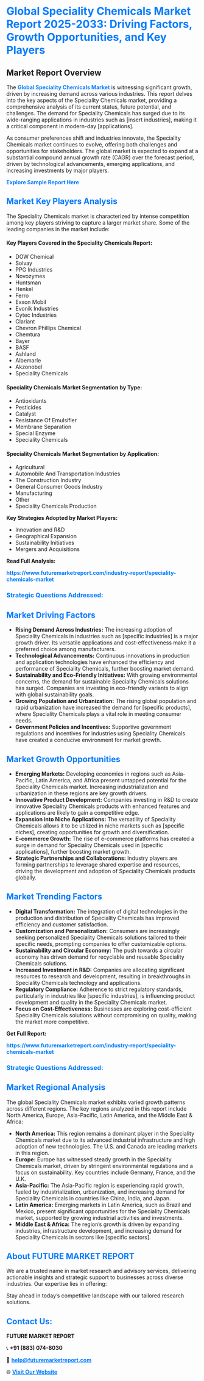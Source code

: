 <h1 style="color: #007BFF;">Global Speciality Chemicals Market Report 2025-2033: Driving Factors, Growth Opportunities, and Key Players</h1>

<section id="overview">
<h2>Market Report Overview</h2>
<p>The <a href="https://www.futuremarketreport.com/industry-report/speciality-chemicals-market" style="color: #007BFF; text-decoration: none;"><strong>Global Speciality Chemicals Market</strong></a> is witnessing significant growth, driven by increasing demand across various industries. This report delves into the key aspects of the Speciality Chemicals market, providing a comprehensive analysis of its current status, future potential, and challenges. The demand for Speciality Chemicals has surged due to its wide-ranging applications in industries such as [insert industries], making it a critical component in modern-day [applications].</p>
<p>As consumer preferences shift and industries innovate, the Speciality Chemicals market continues to evolve, offering both challenges and opportunities for stakeholders. The global market is expected to expand at a substantial compound annual growth rate (CAGR) over the forecast period, driven by technological advancements, emerging applications, and increasing investments by major players.</p>
</section>

<section id="overview">
<p><a href="https://www.futuremarketreport.com/request-sample/reportId=110660" style="color: #007BFF; text-decoration: none;"><strong>Explore Sample Report Here</strong></a></p>
</section>

<section id="key-players">
<h2 style="color: #007BFF;">Market Key Players Analysis</h2>
<p>The Speciality Chemicals market is characterized by intense competition among key players striving to capture a larger market share. Some of the leading companies in the market include:</p>
<h4>Key Players Covered in the Speciality Chemicals Report:</h4>
<ul><li>DOW Chemical</li><li>Solvay</li><li>PPG Industries</li><li>Novozymes</li><li>Huntsman</li><li>Henkel</li><li>Ferro</li><li>Exxon Mobil</li><li>Evonik Industries</li><li>Cytec Industries</li><li>Clariant</li><li>Chevron Phillips Chemical</li><li>Chemtura</li><li>Bayer</li><li>BASF</li><li>Ashland</li><li>Albemarle</li><li>Akzonobel</li><li>Speciality Chemicals</li></ul>
<h4>Speciality Chemicals Market Segmentation by Type:</h4>
<ul><li>Antioxidants</li><li>Pesticides</li><li>Catalyst</li><li>Resistance Of Emulsifier</li><li>Membrane Separation</li><li>Special Enzyme</li><li>Speciality Chemicals</li></ul>

<h4>Speciality Chemicals Market Segmentation by Application:</h4>
<ul><li>Agricultural</li><li>Automobile And Transportation Industries</li><li>The Construction Industry</li><li>General Consumer Goods Industry</li><li>Manufacturing</li><li>Other</li><li>Speciality Chemicals Production</li></ul>
<p><strong>Key Strategies Adopted by Market Players:</strong></p>
<ul>
<li>Innovation and R&D</li>
<li>Geographical Expansion</li>
<li>Sustainability Initiatives</li>
<li>Mergers and Acquisitions</li>
</ul>
</section>

<section>
<p><strong>Read Full Analysis: </strong></p><a href="https://www.futuremarketreport.com/industry-report/speciality-chemicals-market" style="color: #007BFF; text-decoration: none;"><strong>https://www.futuremarketreport.com/industry-report/speciality-chemicals-market</strong></a>
<h3 style="color: #007BFF;">Strategic Questions Addressed:</h3>
</section>

<section id="driving-factors">
<h2 style="color: #007BFF;">Market Driving Factors</h2>
<ul>
<li><strong>Rising Demand Across Industries:</strong> The increasing adoption of Speciality Chemicals in industries such as [specific industries] is a major growth driver. Its versatile applications and cost-effectiveness make it a preferred choice among manufacturers.</li>
<li><strong>Technological Advancements:</strong> Continuous innovations in production and application technologies have enhanced the efficiency and performance of Speciality Chemicals, further boosting market demand.</li>
<li><strong>Sustainability and Eco-Friendly Initiatives:</strong> With growing environmental concerns, the demand for sustainable Speciality Chemicals solutions has surged. Companies are investing in eco-friendly variants to align with global sustainability goals.</li>
<li><strong>Growing Population and Urbanization:</strong> The rising global population and rapid urbanization have increased the demand for [specific products], where Speciality Chemicals plays a vital role in meeting consumer needs.</li>
<li><strong>Government Policies and Incentives:</strong> Supportive government regulations and incentives for industries using Speciality Chemicals have created a conducive environment for market growth.</li>
</ul>
</section>

<section id="growth-opportunities">
<h2 style="color: #007BFF;">Market Growth Opportunities</h2>
<ul>
<li><strong>Emerging Markets:</strong> Developing economies in regions such as Asia-Pacific, Latin America, and Africa present untapped potential for the Speciality Chemicals market. Increasing industrialization and urbanization in these regions are key growth drivers.</li>
<li><strong>Innovative Product Development:</strong> Companies investing in R&D to create innovative Speciality Chemicals products with enhanced features and applications are likely to gain a competitive edge.</li>
<li><strong>Expansion into Niche Applications:</strong> The versatility of Speciality Chemicals allows it to be utilized in niche markets such as [specific niches], creating opportunities for growth and diversification.</li>
<li><strong>E-commerce Growth:</strong> The rise of e-commerce platforms has created a surge in demand for Speciality Chemicals used in [specific applications], further boosting market growth.</li>
<li><strong>Strategic Partnerships and Collaborations:</strong> Industry players are forming partnerships to leverage shared expertise and resources, driving the development and adoption of Speciality Chemicals products globally.</li>
</ul>
</section>

<section id="trending-factors">
<h2 style="color: #007BFF;">Market Trending Factors</h2>
<ul>
<li><strong>Digital Transformation:</strong> The integration of digital technologies in the production and distribution of Speciality Chemicals has improved efficiency and customer satisfaction.</li>
<li><strong>Customization and Personalization:</strong> Consumers are increasingly seeking personalized Speciality Chemicals solutions tailored to their specific needs, prompting companies to offer customizable options.</li>
<li><strong>Sustainability and Circular Economy:</strong> The push towards a circular economy has driven demand for recyclable and reusable Speciality Chemicals solutions.</li>
<li><strong>Increased Investment in R&D:</strong> Companies are allocating significant resources to research and development, resulting in breakthroughs in Speciality Chemicals technology and applications.</li>
<li><strong>Regulatory Compliance:</strong> Adherence to strict regulatory standards, particularly in industries like [specific industries], is influencing product development and quality in the Speciality Chemicals market.</li>
<li><strong>Focus on Cost-Effectiveness:</strong> Businesses are exploring cost-efficient Speciality Chemicals solutions without compromising on quality, making the market more competitive.</li>
</ul>
</section>

<section>
<p><strong>Get Full Report: </strong></p><a href="https://www.futuremarketreport.com/industry-report/speciality-chemicals-market" style="color: #007BFF; text-decoration: none;"><strong>https://www.futuremarketreport.com/industry-report/speciality-chemicals-market</strong></a>
<h3 style="color: #007BFF;">Strategic Questions Addressed:</h3>
</section>


<section id="regional-analysis">
<h2 style="color: #007BFF;">Market Regional Analysis</h2>
<p>The global Speciality Chemicals market exhibits varied growth patterns across different regions. The key regions analyzed in this report include North America, Europe, Asia-Pacific, Latin America, and the Middle East & Africa:</p>
<ul>
<li><strong>North America:</strong> This region remains a dominant player in the Speciality Chemicals market due to its advanced industrial infrastructure and high adoption of new technologies. The U.S. and Canada are leading markets in this region.</li>
<li><strong>Europe:</strong> Europe has witnessed steady growth in the Speciality Chemicals market, driven by stringent environmental regulations and a focus on sustainability. Key countries include Germany, France, and the U.K.</li>
<li><strong>Asia-Pacific:</strong> The Asia-Pacific region is experiencing rapid growth, fueled by industrialization, urbanization, and increasing demand for Speciality Chemicals in countries like China, India, and Japan.</li>
<li><strong>Latin America:</strong> Emerging markets in Latin America, such as Brazil and Mexico, present significant opportunities for the Speciality Chemicals market, supported by growing industrial activities and investments.</li>
<li><strong>Middle East & Africa:</strong> The region’s growth is driven by expanding industries, infrastructure development, and increasing demand for Speciality Chemicals in sectors like [specific sectors].</li>
</ul>
</section>

<footer>
<h2 style="color: #007BFF;">About FUTURE MARKET REPORT</h2>
<p>We are a trusted name in market research and advisory services, delivering actionable insights and strategic support to businesses across diverse industries. Our expertise lies in offering:</p>

<p>Stay ahead in today’s competitive landscape with our tailored research solutions.</p>

<h2 style="color: #007BFF;">Contact Us:</h2>
<p><strong>FUTURE MARKET REPORT</strong></p>
<p>📞 <strong>+91 (883) 074-8030</strong></p>
<p>📧 <strong><a href="mailto:help@futuremarketreport.com" style="color: #007BFF;">help@futuremarketreport.com</a></strong></p>
<p>🌐 <strong><a href="https://www.futuremarketreport.com/" style="color: #007BFF;">Visit Our Website</a></strong></p>
</footer>